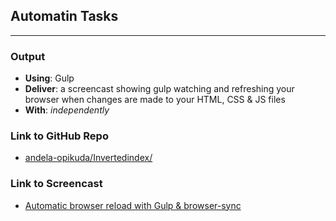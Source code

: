 ## Automatin Tasks
----
### Output
- **Using**: Gulp
- **Deliver**: a screencast showing gulp watching and refreshing your browser when changes are made to your HTML, CSS & JS files
- **With**: *independently*

### Link to GitHub Repo

- [andela-opikuda/Invertedindex/](https://github.com/andela-opikuda/Invertedindex/ "Visit Damisi's Project Repo")

### Link to Screencast

- [Automatic browser reload with Gulp & browser-sync](https://www.youtube.com/watch?v=fiv9PO3LmD0 "Visit Damisi's Screencast")